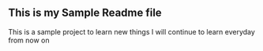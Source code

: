 ## This is my Sample Readme file

This is a sample project to learn new things
I will continue to learn everyday from now on